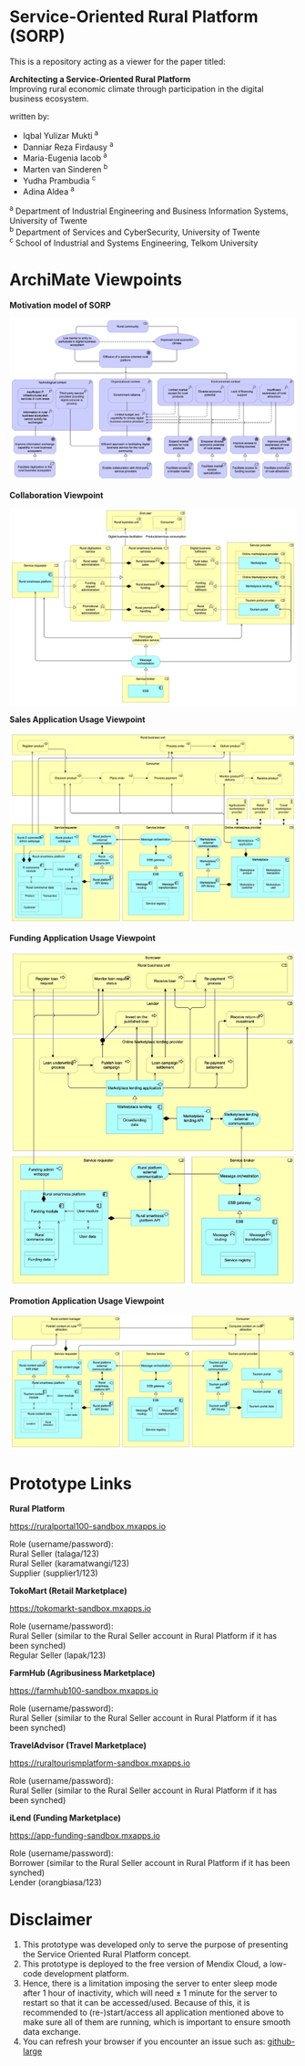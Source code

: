 # Service-Oriented Rural Platform (SORP)

This is a repository acting as a viewer for the paper titled:

<b>Architecting a Service-Oriented Rural Platform</b>
<br>
Improving rural economic climate through participation in the digital business ecosystem.

written by:

- Iqbal Yulizar Mukti <sup>a</sup>
- Danniar Reza Firdausy <sup>a</sup>
- Maria-Eugenia Iacob <sup>a</sup>
- Marten van Sinderen <sup>b</sup>
- Yudha Prambudia <sup>c</sup>
- Adina Aldea <sup>a</sup>

<sup>a</sup> Department of Industrial Engineering and Business Information Systems, University of Twente
<br>
<sup>b</sup> Department of Services and CyberSecurity, University of Twente
<br>
<sup>c</sup> School of Industrial and Systems Engineering, Telkom University

# ArchiMate Viewpoints

<b>Motivation model of SORP</b>

![github-large](https://github.com/danniarreza/Service-Oriented-Rural-Platform/blob/main/Motivation%20viewpoint%20(SOA%20paper).jpg)

<b>Collaboration Viewpoint</b>

![github-large](https://github.com/danniarreza/Service-Oriented-Rural-Platform/blob/main/Collaboration%20viewpoint%20(SOA%20paper).jpg)

<b>Sales Application Usage Viewpoint</b>

![github-large](https://github.com/danniarreza/Service-Oriented-Rural-Platform/blob/main/Sales%20-%20app%20usage%20(WO%20Affiliate)%20SOA%20Paper.jpg)

<b>Funding Application Usage Viewpoint</b>

![github-large](https://github.com/danniarreza/Service-Oriented-Rural-Platform/blob/main/Lending%20-%20app%20usage%20(SOA).jpg)

<b>Promotion Application Usage Viewpoint</b>

![github-large](https://github.com/danniarreza/Service-Oriented-Rural-Platform/blob/main/Promotion%20-%20app%20usage%20(SOA%20Paper).jpg)

# Prototype Links

<b>Rural Platform</b>

https://ruralportal100-sandbox.mxapps.io

Role (username/password):
<br>
Rural Seller (talaga/123)
<br>
Rural Seller (karamatwangi/123)
<br>
Supplier (supplier1/123)

<b>TokoMart (Retail Marketplace)</b>

https://tokomarkt-sandbox.mxapps.io

Role (username/password):
<br>
Rural Seller (similar to the Rural Seller account in Rural Platform if it has been synched)
<br>
Regular Seller (lapak/123)

<b>FarmHub (Agribusiness Marketplace)</b>

https://farmhub100-sandbox.mxapps.io

Role (username/password):
<br>
Rural Seller (similar to the Rural Seller account in Rural Platform if it has been synched)

<b>TravelAdvisor (Travel Marketplace)</b>

https://ruraltourismplatform-sandbox.mxapps.io

Role (username/password):
<br>
Rural Seller (similar to the Rural Seller account in Rural Platform if it has been synched)

<b>iLend (Funding Marketplace)</b>

https://app-funding-sandbox.mxapps.io

Role (username/password):
<br>
Borrower (similar to the Rural Seller account in Rural Platform if it has been synched)
<br>
Lender (orangbiasa/123)

# Disclaimer

1.	This prototype was developed only to serve the purpose of presenting the Service Oriented Rural Platform concept.   
2.	This prototype is deployed to the free version of Mendix Cloud, a low-code development platform.
3.	Hence, there is a limitation imposing the server to enter sleep mode after 1 hour of inactivity, which will need ± 1 minute for the server to restart so that it can be accessed/used. Because of this, it is recommended to (re-)start/access all application mentioned above to make sure all of them are running, which is important to ensure smooth data exchange.
4.	You can refresh your browser if you encounter an issue such as:
[github-large](https://github.com/danniarreza/Service-Oriented-Rural-Platform/blob/main/502%20Bad%20Gateway.png)
